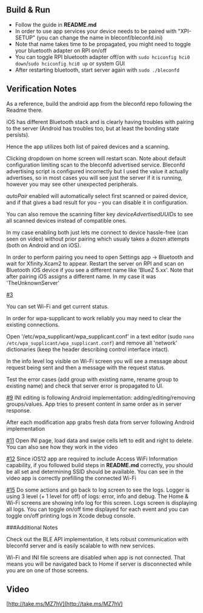 ## Build & Run

- Follow the guide in **README.md**
- In order to use app services your device needs to be paired with "XPI-SETUP" (you can change the name in bleconf/bleconfd.ini)
- Note that name takes time to be propagated, you might need to toggle your bluetooth adapter on RPI on/off
- You can toggle RPI bluetooth adapter off/on with `sudo hciconfig hci0 down`/`sudo hciconfig hci0 up` or system GUI
- After restarting bluetooth, start server again with `sudo ./bleconfd`


## Verification Notes

As a reference, build the android app from the bleconfd repo following the Readme there.

iOS has different Bluetooth stack and is clearly having troubles with pairing to the server (Android has troubles too, but at least the bonding state persists).

Hence the app utilizes both list of paired devices and a scanning.

Clicking dropdown on home screen will restart scan.
Note about default configuration limiting scan to the bleconfd advertised service. Bleconfd advertising script is configured incorrectly but I used the value it actually advertises, so in most cases you will see just the server if it is running, however you may see other unexpected peripherals.

*autoPair* enabled will automatically select first scanned or paired device, and if that gives a bad result for you - you can disable it in configuration. 

You can also remove the scanning filter key *deviceAdvertisedUUIDs* to see all scanned devices instead of compatible ones.

In my case enabling both just lets me connect to device hassle-free (can seen on video) without prior pairing which usualy takes a dozen attempts (both on Android and on iOS).

In order to perform pairing you need to open Settings app -> Bluetooth and wait for Xfinity.Xcam2 to appear. Restart the server on RPI and scan on Bluetooth iOS device if you see a different name like 'BlueZ 5.xx'. Note that after pairing iOS assigns a different name. In my case it was 'TheUnknownServer'


[#3](https://github.com/jmgasper/bleconfd/issues/3)

You can set Wi-Fi and get current status.

In order for wpa-supplicant to work reliably you may need to clear the existing connections.

Open '/etc/wpa_supplicant/wpa_supplicant.conf' in a text editor (sudo `nano /etc/wpa_supplicant/wpa_supplicant.conf`) and remove all 'network' dictionaries (keep the header describing control interface intact).

In the info level log visible on Wi-Fi screen you will see a message about request being sent and then a message with the request status.

Test the error cases (add group with existing name, rename group to existing name) and check that server error is propagated to UI.

[#9](https://github.com/jmgasper/bleconfd/issues/9)
INI editing is following Android implementation: adding/editing/removing groups/values. App tries to present content in same order as in server response.

After each modification app grabs fresh data from server following Android implementation

[#11](https://github.com/jmgasper/bleconfd/issues/11)
Open INI page, load data and swipe cells left to edit and right to delete. You can also see how they work in the video

[#12](https://github.com/jmgasper/bleconfd/issues/12)
Since iOS12 app are required to include Access WiFi Information capability, if you followed build steps in **README.md** correctly, you should be all set and determining SSID should be available.
You can see in the video app is correctly prefilling the connected Wi-Fi


[#15](https://github.com/jmgasper/bleconfd/issues/15)
Do some actions and go back to log screen to see the logs.
Logger is using 3 level (+ 1 level for off) of logs: error, info and debug.
The Home & Wi-Fi screens are showing info log for this screen.
Logs screen is displaying all logs.
You can toggle on/off time displayed for each event and you can toggle on/off printing logs in Xcode debug console.

###Additional Notes

Check out the BLE API implementation, it lets robust communication with bleconfd server and is easily scalable to with new services.

Wi-Fi and INI file screens are disabled when app is not connected. That means you will be navigated back to Home if server is disconnected while you are on one of those screens. 

## Video

[http://take.ms/MZ7hV](http://take.ms/MZ7hV)


